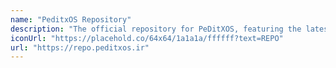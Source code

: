 ```yaml
---
name: "PeditxOS Repository"
description: "The official repository for PeDitXOS, featuring the latest updates and packages."
iconUrl: "https://placehold.co/64x64/1a1a1a/ffffff?text=REPO"
url: "https://repo.peditxos.ir"
---
```

